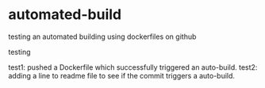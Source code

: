 # automated-build
testing an automated building using dockerfiles on github

testing

test1: pushed a Dockerfile which successfully triggered an auto-build.
test2: adding a line to readme file to see if the commit triggers a auto-build.

